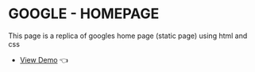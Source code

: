 # GOOGLE - HOMEPAGE
This page is a replica of googles home page (static page) using html and css   
- [View Demo](https://viviandoreen.github.io/google-homepage/) :point_left:
